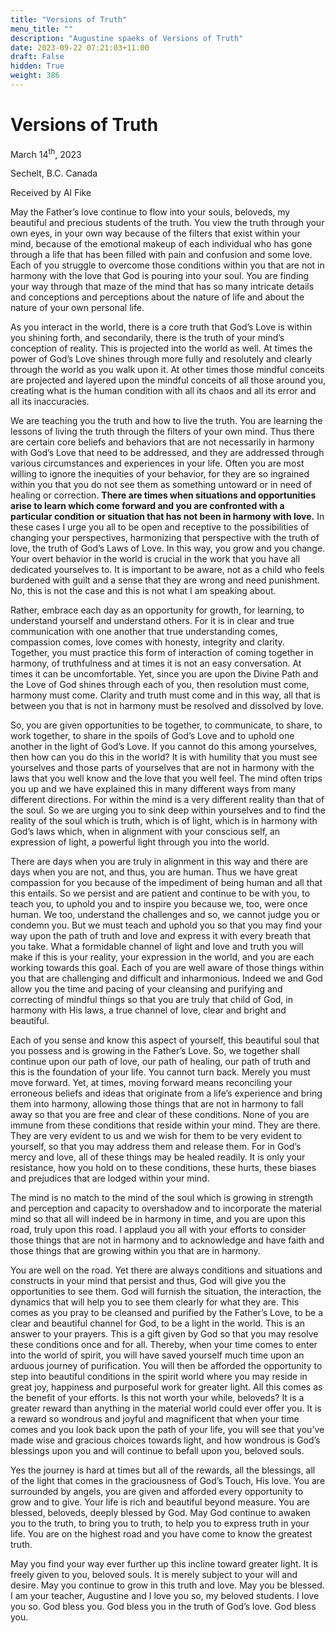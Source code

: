 ```yaml
---
title: "Versions of Truth"
menu_title: ""
description: "Augustine spaeks of Versions of Truth"
date: 2023-09-22 07:21:03+11:00
draft: False
hidden: True
weight: 386
---
```

# Versions of Truth  

March 14<sup>th</sup>, 2023

Sechelt, B.C. Canada

Received by Al Fike  



May the Father’s love continue to flow into your souls, beloveds, my beautiful and precious students of the truth. You view the truth through your own eyes, in your own way because of the filters that exist within your mind, because of the emotional makeup of each individual who has gone through a life that has been filled with pain and confusion and some love. Each of you struggle to overcome those conditions within you that are not in harmony with the love that God is pouring into your soul. You are finding your way through that maze of the mind that has so many intricate details and conceptions and perceptions about the nature of life and about the nature of your own personal life. 

As you interact in the world, there is a core truth that God’s Love is within you shining forth, and secondarily, there is the truth of your mind’s conception of reality. This is projected into the world as well. At times the power of God’s Love shines through more fully and resolutely and clearly through the world as you walk upon it. At other times those mindful conceits are projected and layered upon the mindful conceits of all those around you, creating what is the human condition with all its chaos and all its error and all its inaccuracies.

We are teaching you the truth and how to live the truth. You are learning the lessons of living the truth through the filters of your own mind. Thus there are certain core beliefs and behaviors that are not necessarily in harmony with God’s Love that need to be addressed, and they are addressed through various circumstances and  experiences in your life. Often you are most willing to ignore the inequities of your behavior, for they are so ingrained within you that you do not see them as something untoward or in need of healing or correction. **There are times when situations and opportunities arise to learn which come forward and you are confronted with a particular condition or situation that has not been in harmony with love.** In these cases I urge you all to be open and receptive to the possibilities of changing your perspectives, harmonizing that perspective with the truth of love, the truth of God’s Laws of Love. In this way, you grow and you change. Your overt behavior in the world is crucial in the work that you have all dedicated yourselves to. It is important to be aware, not as a child who feels burdened with guilt and a sense that they are wrong and need punishment. No, this is not the case and this is not what I am speaking about. 

Rather, embrace each day as an opportunity for growth, for learning, to understand yourself and understand others. For it is in clear and true communication with one another that true understanding comes, compassion comes, love comes with honesty, integrity and clarity. Together, you must practice this form of interaction of coming together in harmony, of truthfulness and at times it is not an easy conversation. At times it can be uncomfortable. Yet, since you are upon the Divine Path and the Love of God shines through each of you, then resolution must come, harmony must come. Clarity and truth must come and in this way, all that is between you that is not in harmony must be resolved and dissolved by love. 

So, you are given opportunities to be together, to communicate, to share, to work together, to share in the spoils of God’s Love and to uphold one another in the light of God’s Love. If you cannot do this among yourselves, then how can you do this in the world? It is with humility that you must see yourselves and those parts of yourselves that are not in harmony with the laws that you well know and the love that you well feel. The mind often trips you up and we have explained this in many different ways from many different directions. For within the mind is a very different reality than that of the soul. So we are urging you to sink deep within yourselves and to find the reality of the soul which is truth, which is of light, which is in harmony with God’s laws which, when in alignment with your conscious self, an expression of light, a powerful light through you into the world. 

There are days when you are truly in alignment in this way and there are days when you are not, and thus, you are human. Thus we have great compassion for you because of the impediment of being human and all that this entails. So we persist and are patient and continue to be with you, to teach you, to uphold you and to inspire you because we, too, were once human. We too, understand the challenges and so, we cannot judge you or condemn you. But we must teach and uphold you so that you may find your way upon the path of truth and love and express it with every breath that you take. What a formidable channel of light and love and truth you will make if this is your reality, your expression in the world, and you are each working towards this goal. Each of you are well aware of those things within you that are challenging and difficult and inharmonious. Indeed we and God allow you the time and pacing of your cleansing and purifying and correcting of mindful things so that you are truly that child of God, in harmony with His laws, a true channel of love, clear and bright and beautiful.

Each of you sense and know this aspect of yourself, this beautiful soul that you possess and is growing in the Father’s Love. So, we together shall continue upon our path of love, our path of healing, our path of truth and this is the foundation of your life. You cannot turn back. Merely you must move forward. Yet, at times, moving forward means reconciling your erroneous beliefs and ideas that originate from a life’s experience and bring them into harmony, allowing those things that are not in harmony to fall away so that you are free and clear of these conditions. None of you are immune from these conditions that reside within your mind. They are there. They are very evident to us and we wish for them to be very evident to yourself, so that you may address them and release them. For in God’s mercy and love, all of these things may be healed readily. It is only your resistance, how you hold on to these conditions, these hurts, these  biases and prejudices that are lodged within your mind.

The mind is no match to the mind of the soul which is growing in strength and perception and capacity to overshadow and to incorporate the material mind so that all will indeed be in harmony in time, and you are upon this road, truly upon this road. I applaud you all with your efforts to consider those things that are not in harmony and to acknowledge and have faith and those things that are growing within you that are in harmony. 

You are well on the road. Yet there are always conditions and situations and constructs in your mind that persist and thus, God will give you the opportunities to see them. God will furnish the situation, the interaction, the dynamics that will help you to see them clearly for what they are. This comes as you pray to be cleansed and purified by the Father’s Love, to be a clear and beautiful channel for God, to be a light in the world. This is an answer to your prayers. This is a gift given by God so that you may resolve these conditions once and for all. Thereby, when your time comes to enter into the world of spirit, you will have saved yourself much time upon an arduous journey of purification. You will then be afforded the opportunity to step into beautiful conditions in the spirit world where you may reside in great joy, happiness and purposeful work for greater light. All this comes as the benefit of your efforts. Is this not worth your while, beloveds? It is a greater reward than anything in the material world could ever offer you. It is a reward so wondrous and joyful and magnificent that when your time comes and you look back upon the path of your life, you will see that you’ve made wise and gracious choices towards light, and how wondrous is God’s blessings upon you and will continue to befall upon you, beloved souls.

Yes the journey is hard at times but all of the rewards, all the blessings, all of the light that comes in the graciousness of God’s Touch, His love. You are surrounded by angels, you are given and afforded every opportunity to grow and to give. Your life is rich and beautiful beyond measure. You are blessed, beloveds, deeply blessed by God. May God continue to awaken you to the truth, to bring you to truth, to help you to express truth in your life. You are on the highest road and you have come to know the greatest truth. 

May you find your way ever further up this incline toward greater light. It is freely given to you, beloved souls. It is merely subject to your will and desire. May you continue to grow in this truth and love. May you be blessed. I am your teacher, Augustine and I love you so, my beloved students. I love you so. God bless you. God bless you in the truth of God’s love. God bless you.